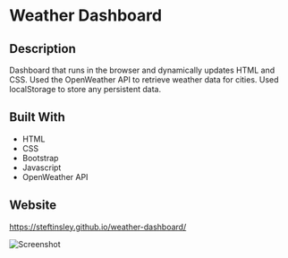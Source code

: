 # Weather Dashboard

## Description
Dashboard that runs in the browser and dynamically updates HTML and CSS. Used the OpenWeather API to retrieve weather data for cities. Used localStorage to store any persistent data.

## Built With
* HTML
* CSS
* Bootstrap
* Javascript
* OpenWeather API 

## Website 
https://steftinsley.github.io/weather-dashboard/

![Screenshot](https://github.com/steftinsley/weather-dashboard/blob/main/assets/images/project1.png)

